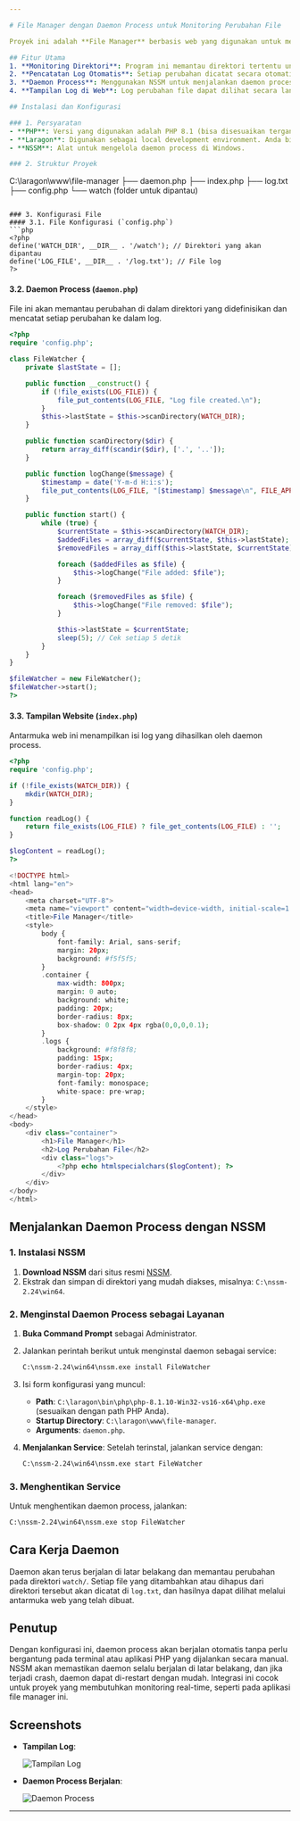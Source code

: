 ```yaml
---

# File Manager dengan Daemon Process untuk Monitoring Perubahan File

Proyek ini adalah **File Manager** berbasis web yang digunakan untuk memantau perubahan dalam sebuah direktori dan mencatat setiap perubahan ke dalam log. Untuk menjaga daemon process tetap berjalan di latar belakang bahkan setelah terminal ditutup, kita menggunakan **NSSM** (Non-Sucking Service Manager) sebagai layanan yang akan menjalankan daemon process secara otomatis di Windows.

## Fitur Utama
1. **Monitoring Direktori**: Program ini memantau direktori tertentu untuk perubahan seperti penambahan dan penghapusan file.
2. **Pencatatan Log Otomatis**: Setiap perubahan dicatat secara otomatis ke dalam file log.
3. **Daemon Process**: Menggunakan NSSM untuk menjalankan daemon process di latar belakang, sehingga daemon akan terus berjalan meskipun terminal ditutup.
4. **Tampilan Log di Web**: Log perubahan file dapat dilihat secara langsung melalui antarmuka web yang sederhana dan intuitif.

## Instalasi dan Konfigurasi

### 1. Persyaratan
- **PHP**: Versi yang digunakan adalah PHP 8.1 (bisa disesuaikan tergantung kebutuhan).
- **Laragon**: Digunakan sebagai local development environment. Anda bisa menggantinya dengan XAMPP atau WAMP jika diinginkan.
- **NSSM**: Alat untuk mengelola daemon process di Windows.

### 2. Struktur Proyek
```
C:\laragon\www\file-manager
├── daemon.php
├── index.php
├── log.txt
├── config.php
└── watch (folder untuk dipantau)
```

### 3. Konfigurasi File
#### 3.1. File Konfigurasi (`config.php`)
```php
<?php
define('WATCH_DIR', __DIR__ . '/watch'); // Direktori yang akan dipantau
define('LOG_FILE', __DIR__ . '/log.txt'); // File log
?>
```

#### 3.2. Daemon Process (`daemon.php`)
File ini akan memantau perubahan di dalam direktori yang didefinisikan dan mencatat setiap perubahan ke dalam log.
```php
<?php
require 'config.php';

class FileWatcher {
    private $lastState = [];

    public function __construct() {
        if (!file_exists(LOG_FILE)) {
            file_put_contents(LOG_FILE, "Log file created.\n");
        }
        $this->lastState = $this->scanDirectory(WATCH_DIR);
    }

    public function scanDirectory($dir) {
        return array_diff(scandir($dir), ['.', '..']);
    }

    public function logChange($message) {
        $timestamp = date('Y-m-d H:i:s');
        file_put_contents(LOG_FILE, "[$timestamp] $message\n", FILE_APPEND);
    }

    public function start() {
        while (true) {
            $currentState = $this->scanDirectory(WATCH_DIR);
            $addedFiles = array_diff($currentState, $this->lastState);
            $removedFiles = array_diff($this->lastState, $currentState);

            foreach ($addedFiles as $file) {
                $this->logChange("File added: $file");
            }

            foreach ($removedFiles as $file) {
                $this->logChange("File removed: $file");
            }

            $this->lastState = $currentState;
            sleep(5); // Cek setiap 5 detik
        }
    }
}

$fileWatcher = new FileWatcher();
$fileWatcher->start();
?>
```

#### 3.3. Tampilan Website (`index.php`)
Antarmuka web ini menampilkan isi log yang dihasilkan oleh daemon process.
```php
<?php
require 'config.php';

if (!file_exists(WATCH_DIR)) {
    mkdir(WATCH_DIR);
}

function readLog() {
    return file_exists(LOG_FILE) ? file_get_contents(LOG_FILE) : '';
}

$logContent = readLog();
?>

<!DOCTYPE html>
<html lang="en">
<head>
    <meta charset="UTF-8">
    <meta name="viewport" content="width=device-width, initial-scale=1.0">
    <title>File Manager</title>
    <style>
        body {
            font-family: Arial, sans-serif;
            margin: 20px;
            background: #f5f5f5;
        }
        .container {
            max-width: 800px;
            margin: 0 auto;
            background: white;
            padding: 20px;
            border-radius: 8px;
            box-shadow: 0 2px 4px rgba(0,0,0,0.1);
        }
        .logs {
            background: #f8f8f8;
            padding: 15px;
            border-radius: 4px;
            margin-top: 20px;
            font-family: monospace;
            white-space: pre-wrap;
        }
    </style>
</head>
<body>
    <div class="container">
        <h1>File Manager</h1>
        <h2>Log Perubahan File</h2>
        <div class="logs">
            <?php echo htmlspecialchars($logContent); ?>
        </div>
    </div>
</body>
</html>
```

## Menjalankan Daemon Process dengan NSSM
### 1. Instalasi NSSM
1. **Download NSSM** dari situs resmi [NSSM](https://nssm.cc/download).
2. Ekstrak dan simpan di direktori yang mudah diakses, misalnya: `C:\nssm-2.24\win64`.

### 2. Menginstal Daemon Process sebagai Layanan
1. **Buka Command Prompt** sebagai Administrator.
2. Jalankan perintah berikut untuk menginstal daemon sebagai service:
   ```bash
   C:\nssm-2.24\win64\nssm.exe install FileWatcher
   ```
3. Isi form konfigurasi yang muncul:
   - **Path**: `C:\laragon\bin\php\php-8.1.10-Win32-vs16-x64\php.exe` (sesuaikan dengan path PHP Anda).
   - **Startup Directory**: `C:\laragon\www\file-manager`.
   - **Arguments**: `daemon.php`.

4. **Menjalankan Service**:
   Setelah terinstal, jalankan service dengan:
   ```bash
   C:\nssm-2.24\win64\nssm.exe start FileWatcher
   ```

### 3. Menghentikan Service
Untuk menghentikan daemon process, jalankan:
```bash
C:\nssm-2.24\win64\nssm.exe stop FileWatcher
```

## Cara Kerja Daemon
Daemon akan terus berjalan di latar belakang dan memantau perubahan pada direktori `watch/`. Setiap file yang ditambahkan atau dihapus dari direktori tersebut akan dicatat di `log.txt`, dan hasilnya dapat dilihat melalui antarmuka web yang telah dibuat.

## Penutup
Dengan konfigurasi ini, daemon process akan berjalan otomatis tanpa perlu bergantung pada terminal atau aplikasi PHP yang dijalankan secara manual. NSSM akan memastikan daemon selalu berjalan di latar belakang, dan jika terjadi crash, daemon dapat di-restart dengan mudah. Integrasi ini cocok untuk proyek yang membutuhkan monitoring real-time, seperti pada aplikasi file manager ini.

## Screenshots
- **Tampilan Log**:
  
  ![Tampilan Log](path_to_screenshot)

- **Daemon Process Berjalan**:

  ![Daemon Process](path_to_screenshot)

---
```

